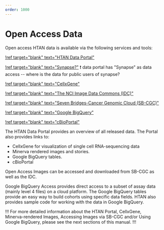 ```yaml
---
order: 1000
---
```


# Open Access Data

Open access HTAN data is available via the following services and tools:

[!ref target="blank" text="HTAN Data Portal"](https://data.humantumoratlas.org/explore)

[!ref target="blank" text="Synapse?"](https://synapse.org)  :exclamation: data portal has "Synapse" as data access -- where is the data for public users of synapse?

[!ref target="blank" text="CellxGene"](https://cellxgene.cziscience.com/)

[!ref target="blank" text="The NCI Image Data Commons (IDC)"](https://portal.imaging.datacommons.cancer.gov/)

[!ref target="blank" text="Seven Bridges-Cancer Genomic Cloud (SB-CGC)"](https://cgc-accounts.sbgenomics.com/)

[!ref target="blank" text="Google BigQuery"](https://isb-cgc.appspot.com/)

[!ref target="blank" text="cBioPortal"](https://www.cbioportal.org/)

The HTAN Data Portal provides an overview of all released data.  The Portal also provides links to: 
- CellxGene for visualization of single cell RNA-sequencing data
- Minerva rendered images and stories.
- Google BigQuery tables. 
- cBioPortal 

Open Access Images can be accessed and downloaded from SB-CGC as well as the IDC.

Google BigQuery Access provides direct access to a subset of assay data (mainly level 4 files) on a cloud platform.  The Google BigQuery tables provide an easy way to build cohorts using specific data fields.  HTAN also provides sample code for working with the data in Google BigQuery.

!!! For more detailed information about the HTAN Portal, CellxGene, Minerva-rendered Images, Accessing Images via SB-CGC and/or Using Google BigQuery, please see the next sections of this manual.
!!!